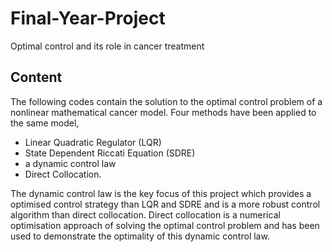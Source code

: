 # Final-Year-Project
Optimal control and its role in cancer treatment

## Content
The following codes contain the solution to the optimal control problem of a nonlinear mathematical cancer model. Four methods have been applied to the same model, 
- Linear Quadratic Regulator (LQR)  
- State Dependent Riccati Equation (SDRE)  
- a dynamic control law  
- Direct Collocation.    

The dynamic control law is the key focus of this project which provides a optimised control strategy than LQR and SDRE and is a more robust control algorithm than direct collocation. Direct collocation is a numerical optimisation approach of solving the optimal control problem and has been used to demonstrate the optimality of this dynamic control law. 

